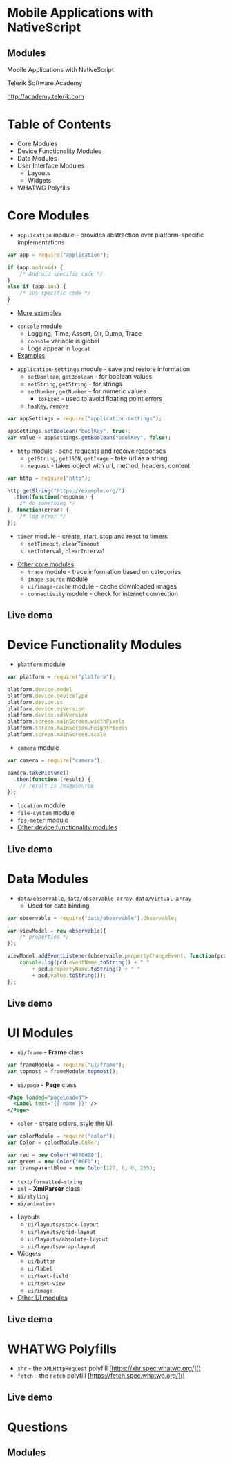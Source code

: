 <!-- section start -->
<!-- attr: { id:'title', class:'slide-title', hasScriptWrapper:true } -->
# Mobile Applications with NativeScript
## Modules

<div class="signature">
    <p class="signature-course">Mobile Applications with NativeScript</p>
    <p class="signature-initiative">Telerik Software Academy</p>
    <a href="http://academy.telerik.com" class="signature-link">http://academy.telerik.com</a>
</div>

<!-- section start -->
<!-- attr: { id:'table-of-contents', style:'font-size:38px' } -->
# Table of Contents
- Core Modules
- Device Functionality Modules
- Data Modules
- User Interface Modules
  - Layouts
  - Widgets
- WHATWG Polyfills

<!-- section start -->
<!-- attr: { class:'slide-section', showInPresentation:true } -->
# Core Modules

<!-- attr: { showInPresentation:true } -->
<!-- # Core Modules -->
- `application` module - provides abstraction over platform-specific implementations

```js
var app = require("application");

if (app.android) {
	/* Android specific code */
}
else if (app.ios) {
	/* iOS specific code */
}
```
- [More examples](https://docs.nativescript.org/ApiReference/application/HOW-TO.html)

<!-- attr: { showInPresentation:true } -->
<!-- # Core Modules -->
- `console` module
  - Logging, Time, Assert, Dir, Dump, Trace
  - `console` variable is global
  - Logs appear in `logcat`
- [Examples](https://docs.nativescript.org/ApiReference/console/HOW-TO.html)

<!-- attr: { showInPresentation:true } -->
<!-- # Core Modules -->
- `application-settings` module - save and restore information
  - `setBoolean`, `getBoolean` - for boolean values
  - `setString`, `getString` - for strings
  - `setNumber`, `getNumber` - for numeric values
    - `toFixed` - used to avoid floating point errors
  - `hasKey`, `remove`

```js
var appSettings = require("application-settings");

appSettings.setBoolean("boolKey", true);
var value = appSettings.getBoolean("boolKey", false);
```

<!-- attr: { showInPresentation:true, style:'font-size:44px' } -->
<!-- # Core Modules -->
- `http` module - send requests and receive responses
  - `getString`, `getJSON`, `getImage` - take url as a string
  - `request` - takes object with url, method, headers, content

```js
var http = require("http");

http.getString("https://example.org/")
  .then(function(response) {
	/* do something */
}, function(error) {
	/* log error */
});
```

<!-- attr: { showInPresentation:true } -->
<!-- # Core Modules -->
- `timer` module - create, start, stop and react to timers
  - `setTimeout`, `clearTimeout`
  - `setInterval`, `clearInterval`

<!-- attr: { showInPresentation:true } -->
<!-- # Core Modules -->
- [Other core modules](https://docs.nativescript.org/core-concepts/modules#core-modules)
  - `trace` module - trace information based on categories
  - `image-source` module
  - `ui/image-cache` module - cache downloaded images
  - `connectivity` module - check for internet connection

<!-- attr: { class:'slide-section demo', showInPresentation:true } -->
<!-- # Core Modules -->
## Live demo

<!-- section start -->
<!-- attr: { class:'slide-section', showInPresentation:true } -->
# Device Functionality Modules

<!-- attr: { showInPresentation:true } -->
<!-- # Device Functionality Modules -->
- `platform` module

```js
var platform = require("platform");

platform.device.model
platform.device.deviceType
platform.device.os
platform.device.osVersion
platform.device.sdkVersion
platform.screen.mainScreen.widthPixels
platform.screen.mainScreen.heightPixels
platform.screen.mainScreen.scale
```

<!-- attr: { showInPresentation:true } -->
<!-- # Device Functionality Modules -->
- `camera` module

```js
var camera = require("camera");

camera.takePicture()
  .then(function (result) {
	// result is ImageSource
});
```

- `location` module
- `file-system` module
- `fps-meter` module
- [Other device functionality modules](https://docs.nativescript.org/core-concepts/modules#device-functionality-modules)

<!-- attr: { class:'slide-section demo', showInPresentation:true } -->
<!-- # Device Functionality Modules -->
## Live demo

<!-- section start -->
<!-- attr: { class:'slide-section', showInPresentation:true } -->
# Data Modules

<!-- attr: { showInPresentation:true } -->
<!-- # Data Modules -->
- `data/observable`, `data/observable-array`, `data/virtual-array`
  - Used for data binding

```js
var observable = require("data/observable").Observable;

var viewModel = new observable({
	/* properties */
});

viewModel.addEventListener(observable.propertyChangeEvent, function(pcd) {
	console.log(pcd.eventName.toString() + " "
		+ pcd.propertyName.toString() + " "
		+ pcd.value.toString());
});
```

<!-- attr: { class:'slide-section demo', showInPresentation:true } -->
<!-- # Data Modules -->
## Live demo

<!-- section start -->
<!-- attr: { class:'slide-section', showInPresentation:true } -->
# UI Modules

<!-- attr: { showInPresentation:true, hasScriptWrapper:true } -->
<!-- # UI Modules -->
- `ui/frame` - **Frame** class

```js
var frameModule = require("ui/frame");
var topmost = frameModule.topmost();
```

- `ui/page` - **Page** class

```xml
<Page loaded="pageLoaded">
  <Label text="{{ name }}" />
</Page>
```

<!-- attr: { showInPresentation:true } -->
<!-- # UI Modules -->
- `color` - create colors, style the UI

```js
var colorModule = require("color");
var Color = colorModule.Color;

var red = new Color("#FF0000");
var green = new Color("#0F0");
var transparentBlue = new Color(127, 0, 0, 255);
```

- `text/formatted-string`
- `xml` - **XmlParser** class
- `ui/styling`
- `ui/animation`

<!-- attr: { showInPresentation:true, style:'font-size:40px' } -->
<!-- # UI Modules -->
- Layouts
  - `ui/layouts/stack-layout`
  - `ui/layouts/grid-layout`
  - `ui/layouts/absolute-layout`
  - `ui/layouts/wrap-layout`
- Widgets
  - `ui/button`
  - `ui/label`
  - `ui/text-field`
  - `ui/text-view`
  - `ui/image`
- [Other UI modules](https://docs.nativescript.org/core-concepts/modules#user-interface-modules)

<!-- attr: { class:'slide-section demo', showInPresentation:true } -->
<!-- # UI Modules -->
## Live demo

<!-- section start -->
<!-- attr: { class:'slide-section' } -->
# WHATWG Polyfills

<!-- attr: { showInPresentation:true } -->
<!-- # WHATWG Polyfills -->
- `xhr` - the `XMLHttpRequest` polyfill
[https://xhr.spec.whatwg.org/]()
- `fetch` - the `Fetch` polyfill
[https://fetch.spec.whatwg.org/]()

<!-- attr: { class:'slide-section demo', showInPresentation:true } -->
<!-- # WHATWG Polyfills -->
## Live demo

<!-- section start -->
<!-- attr: { id:'questions', class:'slide-section', showInPresentation:true } -->
# Questions
## Modules
